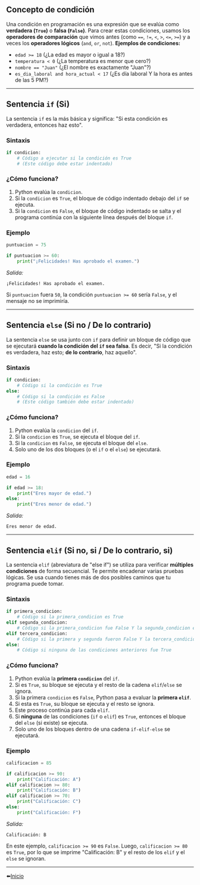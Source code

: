## Concepto de condición
Una condición en programación es una expresión que se evalúa como **verdadera (`True`)** o **falsa (`False`)**. Para crear estas condiciones, usamos los **operadores de comparación** que vimos antes (como ` == `, `!=`, `<`, `>`, `<=`, `>=`) y a veces los **operadores lógicos** (`and`, `or`, `not`).
**Ejemplos de condiciones:**
- `edad >= 18` (¿La edad es mayor o igual a 18?)
- `temperatura < 0` (¿La temperatura es menor que cero?)
- `nombre == "Juan"` (¿El nombre es exactamente "Juan"?)
- `es_dia_laboral and hora_actual < 17` (¿Es día laboral Y la hora es antes de las 5 PM?)
---
## Sentencia `if` (Si)
La sentencia `if` es la más básica y significa: "Si esta condición es verdadera, entonces haz esto".
### Sintaxis
```python
if condicion:
    # Código a ejecutar si la condición es True
    # (Este código debe estar indentado)
```
### ¿Cómo funciona?
1. Python evalúa la `condicion`.
2. Si la `condicion` es `True`, el bloque de código indentado debajo del `if` se ejecuta.
3. Si la `condicion` es `False`, el bloque de código indentado se salta y el programa continúa con la siguiente línea después del bloque `if`.
### Ejemplo
```python
puntuacion = 75

if puntuacion >= 60:
    print("¡Felicidades! Has aprobado el examen.")
```
_Salida:_
```
¡Felicidades! Has aprobado el examen.
```
Si `puntuacion` fuera `50`, la condición `puntuacion >= 60` sería `False`, y el mensaje no se imprimiría.

---
## Sentencia `else` (Si no / De lo contrario)
La sentencia `else` se usa junto con `if` para definir un bloque de código que se ejecutará **cuando la condición del `if` sea falsa**. Es decir, "Si la condición es verdadera, haz esto; **de lo contrario**, haz aquello".
### Sintaxis
```python
if condicion:
    # Código si la condición es True
else:
    # Código si la condición es False
    # (Este código también debe estar indentado)
```
### ¿Cómo funciona?
1. Python evalúa la `condicion` del `if`.
2. Si la `condicion` es `True`, se ejecuta el bloque del `if`.
3. Si la `condicion` es `False`, se ejecuta el bloque del `else`.
4. Solo uno de los dos bloques (o el `if` o el `else`) se ejecutará.
### Ejemplo
```python
edad = 16

if edad >= 18:
    print("Eres mayor de edad.")
else:
    print("Eres menor de edad.")
```
_Salida:_
```
Eres menor de edad.
```
---
## Sentencia `elif` (Si no, si / De lo contrario, si)
La sentencia `elif` (abreviatura de "else if") se utiliza para verificar **múltiples condiciones** de forma secuencial. Te permite encadenar varias pruebas lógicas. Se usa cuando tienes más de dos posibles caminos que tu programa puede tomar.
### Sintaxis
```python
if primera_condicion:
    # Código si la primera_condicion es True
elif segunda_condicion:
    # Código si la primera_condicion fue False Y la segunda_condicion es True
elif tercera_condicion:
    # Código si la primera y segunda fueron False Y la tercera_condicion es True
else:
    # Código si ninguna de las condiciones anteriores fue True
```
### ¿Cómo funciona?
1. Python evalúa la **primera `condicion`** del `if`.
2. Si es `True`, su bloque se ejecuta y el resto de la cadena `elif`/`else` se ignora.
3. Si la primera `condicion` es `False`, Python pasa a evaluar la **primera `elif`**.
4. Si esta es `True`, su bloque se ejecuta y el resto se ignora.
5. Este proceso continúa para cada `elif`.
6. Si **ninguna** de las condiciones (`if` o `elif`) es `True`, entonces el bloque del `else` (si existe) se ejecuta.
7. Solo uno de los bloques dentro de una cadena `if-elif-else` se ejecutará.
### Ejemplo
```python
calificacion = 85

if calificacion >= 90:
    print("Calificación: A")
elif calificacion >= 80:
    print("Calificación: B")
elif calificacion >= 70:
    print("Calificación: C")
else:
    print("Calificación: F")
```
_Salida:_
```
Calificación: B
```
En este ejemplo, `calificacion >= 90` es `False`. Luego, `calificacion >= 80` es `True`, por lo que se imprime "Calificación: B" y el resto de los `elif` y el `else` se ignoran.

---

⬅️[Inicio](../../../README.md)